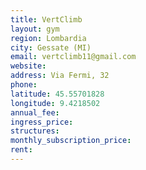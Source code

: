 ```yaml
---
title: VertClimb
layout: gym
region: Lombardia
city: Gessate (MI)
email: vertclimb11@gmail.com
website: 
address: Via Fermi, 32
phone: 
latitude: 45.55701828
longitude: 9.4218502
annual_fee: 
ingress_price: 
structures: 
monthly_subscription_price: 
rent: 
---
```


